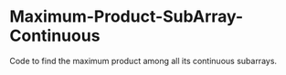 # Maximum-Product-SubArray-Continuous
 Code to find the maximum product among all its continuous subarrays.
